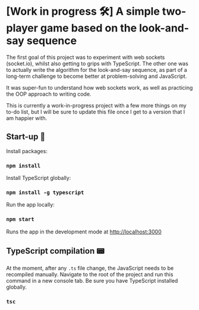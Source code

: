 # [Work in progress 🛠] A simple two-player game based on the look-and-say sequence

The first goal of this project was to experiment with web sockets (socket.io), whilst also getting to grips with TypeScript. The other one was to actually write the algorithm for the look-and-say sequence, as part of a long-term challenge to become better at problem-solving and JavaScript. 

It was super-fun to understand how web sockets work, as well as practicing the OOP approach to writing code. 

This is currently a work-in-progress project with a few more things on my to-do list, but I will be sure to update this file once I get to a version that I am happier with. 

## Start-up 🚀

Install packages:

### `npm install`

Install TypeScript globally:

### `npm install -g typescript`

Run the app locally:

### `npm start`

Runs the app in the development mode at [http://localhost:3000](http://localhost:3000)<br>

## TypeScript compilation 📟

At the moment, after any `.ts` file change, the JavaScript needs to be recompiled manually. Navigate to the root of the project and run this command in a new console tab. Be sure you have TypeScript installed globally.

### `tsc`




